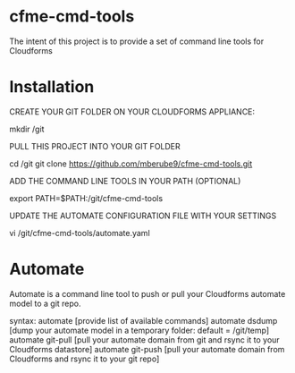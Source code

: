 cfme-cmd-tools
==============

The intent of this project is to provide a set of command line tools for Cloudforms


Installation
============

CREATE YOUR GIT FOLDER ON YOUR CLOUDFORMS APPLIANCE:

mkdir /git

PULL THIS PROJECT INTO YOUR GIT FOLDER

cd /git
git clone https://github.com/mberube9/cfme-cmd-tools.git

ADD THE COMMAND LINE TOOLS IN YOUR PATH (OPTIONAL)

export PATH=$PATH:/git/cfme-cmd-tools

UPDATE THE AUTOMATE CONFIGURATION FILE WITH YOUR SETTINGS

vi /git/cfme-cmd-tools/automate.yaml


Automate
========

Automate is a command line tool to push or pull your Cloudforms automate model to a git repo.  

syntax:
   automate  [provide list of available commands]
   automate dsdump  [dump your automate model in a temporary folder: default = /git/temp]
   automate git-pull  [pull your automate domain from git and rsync it to your Cloudforms datastore]
   automate git-push  [pull your automate domain from Cloudforms and rsync it to your git repo]
   



